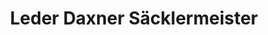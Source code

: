---
title: "Leder Daxner Säcklermeister"
url: /ebensee-am-traunsee/leder-daxner-saecklermeister/
shop: Kleidung
---
